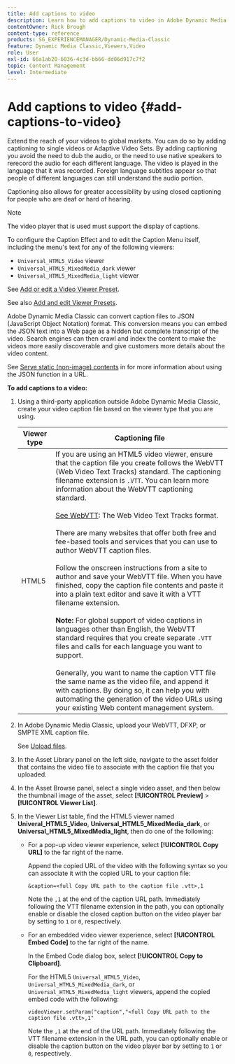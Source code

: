 ```yaml
---
title: Add captions to video
description: Learn how to add captions to video in Adobe Dynamic Media Classic.
contentOwner: Rick Brough
content-type: reference
products: SG_EXPERIENCEMANAGER/Dynamic-Media-Classic
feature: Dynamic Media Classic,Viewers,Video
role: User
exl-id: 66a1ab20-6036-4c3d-bb66-dd06d917c7f2
topic: Content Management
level: Intermediate
---
```

# Add captions to video {#add-captions-to-video}

Extend the reach of your videos to global markets. You can do so by adding captioning to single videos or Adaptive Video Sets. By adding captioning you avoid the need to dub the audio, or the need to use native speakers to rerecord the audio for each different language. The video is played in the language that it was recorded. Foreign language subtitles appear so that people of different languages can still understand the audio portion.

Captioning also allows for greater accessibility by using closed captioning for people who are deaf or hard of hearing.

>[!NOTE]
>
>The video player that is used must support the display of captions.

To configure the Caption Effect and to edit the Caption Menu itself, including the menu's text for any of the following viewers:

* `Universal_HTML5_Video` viewer
* `Universal_HTML5_MixedMedia_dark` viewer
* `Universal_HTML5_MixedMedia_light` viewer

See [Add or edit a Video Viewer Preset](previewing-videos-video-viewer.md#adding_or_editing_a_video_viewer_preset).

See also [Add and edit Viewer Presets](application-setup.md#adding_and_editing_viewer_presets).

Adobe Dynamic Media Classic can convert caption files to JSON (JavaScript Object Notation) format. This conversion means you can embed the JSON text into a Web page as a hidden but complete transcript of the video. Search engines can then crawl and index the content to make the videos more easily discoverable and give customers more details about the video content.

See [Serve static (non-image) contents](https://experienceleague.adobe.com/en/docs/dynamic-media-developer-resources/image-serving-api/image-serving-api/c-serving-static-nonimage-contents#image-serving-api) in for more information about using the JSON function in a URL.

**To add captions to a video:**

1. Using a third-party application outside Adobe Dynamic Media Classic, create your video caption file based on the viewer type that you are using.

   |Viewer type|Captioning file|
   |--- |--- |
   |HTML5|If you are using an HTML5 video viewer, ensure that the caption file you create follows the WebVTT (Web Video Text Tracks) standard. The captioning filename extension is `.VTT`. You can learn more information about the WebVTT captioning standard.<br><br>[See WebVTT](https://w3c.github.io/webvtt/): The Web Video Text Tracks format. <br><br>There are many websites that offer both free and fee-based tools and services that you can use to author WebVTT caption files. <br><br>Follow the onscreen instructions from a site to author and save your WebVTT file. When you have finished, copy the caption file contents and paste it into a plain text editor and save it with a VTT filename extension. <br><br><b>Note:</b> For global support of video captions in languages other than English, the WebVTT standard requires that you create separate `.VTT` files and calls for each language you want to support. <br><br>Generally, you want to name the caption VTT file the same name as the video file, and append it with captions. By doing so, it can help you with automating the generation of the video URLs using your existing Web content management system.|

1. In Adobe Dynamic Media Classic, upload your WebVTT, DFXP, or SMPTE XML caption file.

   See [Upload files](uploading-files.md#uploading_files).

1. In the Asset Library panel on the left side, navigate to the asset folder that contains the video file to associate with the caption file that you uploaded.
1. In the Asset Browse panel, select a single video asset, and then below the thumbnail image of the asset, select **[!UICONTROL Preview]** > **[!UICONTROL Viewer List]**.
1. In the Viewer List table, find the HTML5 viewer named **Univeral_HTML5_Video**, **Universal_HTML5_MixedMedia_dark**, or **Universal_HTML5_MixedMedia_light**, then do one of the following:

    * For a pop-up video viewer experience, select **[!UICONTROL Copy URL]** to the far right of the name.

      Append the copied URL of the video with the following syntax so you can associate it with the copied URL to your caption file:

      `&caption=<full Copy URL path to the caption file .vtt>,1`

      Note the `,1` at the end of the caption URL path. Immediately following the VTT filename extension in the path, you can optionally enable or disable the closed caption button on the video player bar by setting to `1` or `0`, respectively.
    
    * For an embedded video viewer experience, select **[!UICONTROL Embed Code]** to the far right of the name.

      In the Embed Code dialog box, select **[!UICONTROL Copy to Clipboard]**.

      For the HTML5 `Universal_HTML5_Video`, `Universal_HTML5_MixedMedia_dark`, or `Universal_HTML5_MixedMedia_light` viewers, append the copied embed code with the following:

      `videoViewer.setParam("caption","<full Copy URL path to the caption file .vtt>,1"`

      Note the `,1` at the end of the URL path. Immediately following the VTT filename extension in the URL path, you can optionally enable or disable the caption button on the video player bar by setting to `1` or `0`, respectively.
